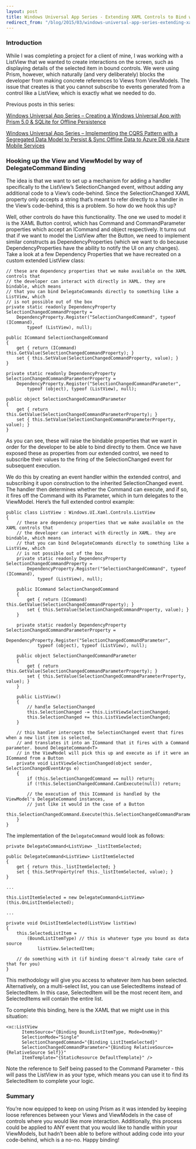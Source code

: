 ```yaml
---
layout: post
title: Windows Universal App Series - Extending XAML Controls to Bind with Prism 5.0
redirect_from: "/blog/2015/03/windows-universal-app-series-extending-xaml-controls-to-bind-with-prism-50/"
---
```


### Introduction
While I was completing a project for a client of mine, I was working with a ListView that we wanted to create interactions on the screen, such as displaying details of the selected item in bound controls. We were using Prism, however, which naturally (and very deliberately) blocks the developer from making concrete references to Views from ViewModels. The issue that creates is that you cannot subscribe to events generated from a control like a ListView, which is exactly what we needed to do.

Previous posts in this series:

[Windows Universal App Series – Creating a Windows Universal App with Prism 5.0 & SQLite for Offline Persistence](/windows-universal-app-series-creating-a-windows-universal-app-with-prism-50-sqlite-for-offline-persistence/)

[Windows Universal App Series – Implementing the CQRS Pattern with a Segregated Data Model to Persist & Sync Offline Data to Azure DB via Azure Mobile Services](/windows-universal-app-series-implementing-the-cqrs-pattern-with-a-segregated-data-model-to-persist-sync-offline-data-to-azure-db-via-azure-mobile-services/)

### Hooking up the View and ViewModel by way of DelegateCommand Binding
The idea is that we want to set up a mechanism for adding a handler specifically to the ListView’s SelectionChanged event, without adding any additional code to a View’s code-behind. Since the SelectionChanged XAML property only accepts a string that’s meant to refer directly to a handler in the View’s code-behind, this is a problem. So how do we hook this up?

Well, other controls do have this functionality. The one we used to model it is the XAML Button control, which has Command and CommandParameter properties which accept an ICommand and object respectively. It turns out that if we want to model the ListView after the Button, we need to implement similar constructs as DependencyProperties (which we want to do because DependencyProperties have the ability to notify the UI on any changes). Take a look at a few Dependency Properties that we have recreated on a custom extended ListView class:

```
// these are dependency properties that we make available on the XAML controls that
// the developer can interact with directly in XAML. they are bindable, which means
// that you can bind DelegateCommands directly to something like a ListView, which
// is not possible out of the box
private static readonly DependencyProperty SelectionChangedCommandProperty =
    DependencyProperty.Register("SelectionChangedCommand", typeof (ICommand),
        typeof (ListView), null);

public ICommand SelectionChangedCommand
{
    get { return (ICommand) this.GetValue(SelectionChangedCommandProperty); }
    set { this.SetValue(SelectionChangedCommandProperty, value); }
}

private static readonly DependencyProperty SelectionChangedCommandParameterProperty =
    DependencyProperty.Register("SelectionChangedCommandParameter",
        typeof (object), typeof (ListView), null);

public object SelectionChangedCommandParameter
{
    get { return this.GetValue(SelectionChangedCommandParameterProperty); }
    set { this.SetValue(SelectionChangedCommandParameterProperty, value); }
}
```

As you can see, these will raise the bindable properties that we want in order for the developer to be able to bind directly to them. Once we have exposed these as properties from our extended control, we need to subscribe their values to the firing of the SelectionChanged event for subsequent execution.

We do this by creating an event handler within the extended control, and subscribing it upon construction to the inherited SelectionChanged event. The handler then determines whether the Command can execute, and if so, it fires off the Command with its Parameter, which in turn delegates to the ViewModel. Here’s the full extended control example:

```
public class ListView : Windows.UI.Xaml.Controls.ListView
{
	// these are dependency properties that we make available on the XAML controls that
	// the developer can interact with directly in XAML. they are bindable, which means
	// that you can bind DelegateCommands directly to something like a ListView, which
	// is not possible out of the box
	private static readonly DependencyProperty SelectionChangedCommandProperty =
		DependencyProperty.Register("SelectionChangedCommand", typeof (ICommand),
			typeof (ListView), null);

	public ICommand SelectionChangedCommand
	{
		get { return (ICommand) this.GetValue(SelectionChangedCommandProperty); }
		set { this.SetValue(SelectionChangedCommandProperty, value); }
	}

	private static readonly DependencyProperty SelectionChangedCommandParameterProperty =
		DependencyProperty.Register("SelectionChangedCommandParameter",
			typeof (object), typeof (ListView), null);

	public object SelectionChangedCommandParameter
	{
		get { return this.GetValue(SelectionChangedCommandParameterProperty); }
		set { this.SetValue(SelectionChangedCommandParameterProperty, value); }
	}

	public ListView()
	{
		// handle SelectionChanged
		this.SelectionChanged -= this.ListViewSelectionChanged;
		this.SelectionChanged += this.ListViewSelectionChanged;
	}

	// this handler intercepts the SelectionChanged event that fires when a new list item is selected,
	// and translates it into an ICommand that it fires with a Command parameter. bound DelegateCommand<T>
	// in the ViewModel will pick this up and execute as if it were an ICommand from a Button
	private void ListViewSelectionChanged(object sender, SelectionChangedEventArgs e)
	{
		if (this.SelectionChangedCommand == null) return;
		if (!this.SelectionChangedCommand.CanExecute(null)) return;

		// the execution of this ICommand is handled by the ViewModel's DelegateCommand instances,
		// just like it would in the case of a Button
		this.SelectionChangedCommand.Execute(this.SelectionChangedCommandParameter);
	}
}
```

The implementation of the `DelegateCommand` would look as follows:

```
private DelegateCommand<ListView> _listItemSelected;

public DelegateCommand<ListView> ListItemSelected
{
	get { return this._listItemSelected; }
	set { this.SetProperty(ref this._listItemSelected, value); }
}
		
...

this.ListItemSelected = new DelegateCommand<ListView>(this.OnListItemSelected);

...

private void OnListItemSelected(ListView listView)
{
	this.SelectedListItem = 
		(BoundListItemType) // this is whatever type you bound as data source
			listView.SelectedItem; 

	// do something with it (if binding doesn't already take care of that for you)
}
``` 

This methodology will give you access to whatever item has been selected. Alternatively, on a multi-select list, you can use SelectedItems instead of SelectedItem. In this case, SelectedItem will be the most recent item, and SelectedItems will contain the entire list.

To complete this binding, here is the XAML that we might use in this situation:

```
<xc:ListView
	  ItemsSource="{Binding BoundListItemType, Mode=OneWay}"
	  SelectionMode="Single"
	  SelectionChangedCommand="{Binding ListItemSelected}" 
	  SelectionChangedCommandParameter="{Binding RelativeSource={RelativeSource Self}}"
	  ItemTemplate="{StaticResource DefaultTemplate}" />
```

Note the reference to Self being passed to the Command Parameter - this will pass the ListView in as your type, which means you can use it to find its SelectedItem to complete your logic.

### Summary
You’re now equipped to keep on using Prism as it was intended by keeping loose references between your Views and ViewModels in the case of controls where you would like more interaction. Additionally, this process could be applied to ANY event that you would like to handle within your ViewModels, but hadn’t been able to before without adding code into your code-behind, which is a no-no. Happy binding!
